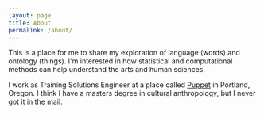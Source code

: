 ```yaml
---
layout: page
title: About
permalink: /about/
---
```


This is a place for me to share my exploration of language (words) and ontology
(things). I'm interested in how statistical and computational methods can help
understand the arts and human sciences.

I work as Training Solutions Engineer at a place called
[Puppet](www.puppet.com) in Portland, Oregon. I think I have a masters degree
in cultural anthropology, but I never got it in the mail.
